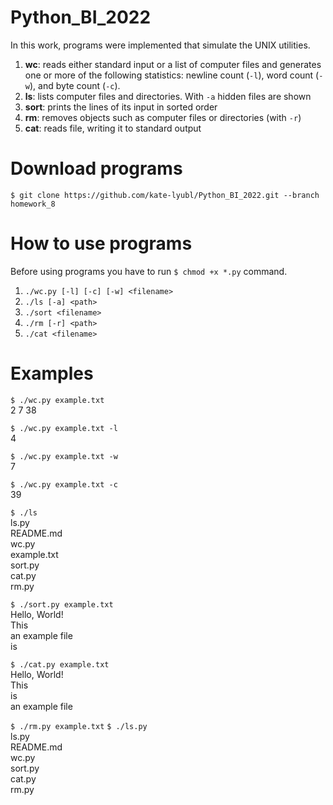 # Python_BI_2022

In this work, programs were implemented that simulate the UNIX utilities. 

1. __wc__: reads either standard input or a list of computer files and generates one or more of the following statistics: newline count (`-l`), word count (`-w`), and byte count (`-c`).
2. __ls__: lists computer files and directories. With `-a` hidden files are shown
3. __sort__: prints the lines of its input in sorted order
4. __rm__: removes objects such as computer files or directories (with `-r`)
5. __cat__: reads file, writing it to standard output

# Download programs
`$ git clone https://github.com/kate-lyubl/Python_BI_2022.git --branch homework_8`

# How to use programs
Before using programs you have to run `$ chmod +x *.py` command.
1. `./wc.py [-l] [-c] [-w] <filename>`
2. `./ls [-a] <path>`
3. `./sort <filename>`
4. `./rm [-r] <path>`
5. `./cat <filename>`

# Examples
`$ ./wc.py example.txt`
\
2 7 38


`$ ./wc.py example.txt -l`
\
4


`$ ./wc.py example.txt -w`
\
7


`$ ./wc.py example.txt -c`
\
39


`$ ./ls`
\
ls.py
\
README.md
\
wc.py
\
example.txt
\
sort.py
\
cat.py
\
rm.py


`$ ./sort.py example.txt`
\
Hello, World!
\
This 
\
an example file
\
is


`$ ./cat.py example.txt`
\
Hello, World!
\
This 
\
is
\
an example file


`$ ./rm.py example.txt`
`$ ./ls.py`
\
ls.py
\
README.md
\
wc.py
\
sort.py
\
cat.py
\
rm.py

